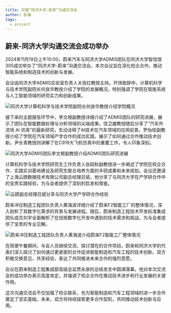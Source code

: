 ```yaml
---
title: 开展“同济大学-蔚来”沟通交流会
author: 彭瀚
tags:
  - project
---
```


## 蔚来-同济大学沟通交流会成功举办

2024年11月19日上午10:00，蔚来汽车与同济大学ADMIS团队在同济大学智信馆305成功举办了“同济大学-蔚来”沟通交流会。本次会议旨在深化校企合作，推动智能系统和制造技术的创新与发展。

会议由同济大学ADMIS实验室负责人关佶红教授主持。开场致辞中，计算机科学与技术学院副院长何良华教授介绍了学院的发展概况，特别强调了学院在智能系统与人工智能领域的研究实力和创新成果。

![同济大学计算机科学与技术学院副院长何良华教授介绍学院概况](imgaes/news/2024-11-19-1/1.jpg)

接下来的主题报告环节中，李文根副教授详细介绍了ADMIS团队的研究进展，展示了团队在智能数据处理与分析领域的尖端成果。饶卫雄教授随后分享了“汽车外流场 AI 仿真”的最新研究，生动诠释了AI技术在汽车领域的应用前景。罗怡桂副教授介绍了学院在汽车领域产学合作的成功实践，展示了如何通过合作推动技术创新。尹长青教授则讲解了在C919大飞机仿真中的重要工作，令人印象深刻。

![同济大学ADMIS团队李文根副教授介绍ADMIS团队研究进展](imgaes/news/2024-11-19-1/2.jpg)

计算机科学与技术学院研究生工作负责人张砚秋副教授进一步阐述了学院在校企合作、实践实训基地建设及研究生联合培养方面的丰硕成果和未来规划。会议还邀请了上海云赜数据技术有限公司副总经理吕斌，他分享了与同济大学在产学研合作中的宝贵实践经验，为与会者提供了深刻的启发和借鉴。

![云赜副总经理吕斌分享与同济大学产学研合作经验](imgaes/news/2024-11-19-1/3.jpg)

蔚来冲压制造工程团队负责人黄海波详细介绍了蔚来F2智能工厂的整体情况，深入剖析了其数字化需求的背景与发展进程。随后，蔚来制造工程技术开发标准集成团队成员刘宇全面解析了在扭矩数字化开发中遇到的技术需求和挑战，为与会者提供了宝贵的专业见解。

![蔚来冲压制造工程团队负责人黄海波介绍蔚来F2智能工厂整体情况](imgaes/news/2024-11-19-1/4.jpg)

在简便午餐期间，与会人员继续交流，探讨潜在的合作项目。蔚来和同济大学的代表们深入探讨了如何通过更紧密的合作促进智能制造和汽车工程的技术创新。双方积极交换意见，共享经验，表达了共同推进未来合作的强烈意愿。

会议在蔚来制造工程集成部高级总监贾永泉的总结发言中圆满落幕。他对本次交流会的成功举办表示高度肯定，并强调了校企合作在推动技术进步和行业发展的关键作用。

这次沟通交流会不仅加强了校企联系，也为智能制造和汽车工程领域的进一步合作奠定了坚实基础。未来，双方将持续探索更多合作契机，共同推动技术创新与应用。